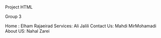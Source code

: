 Project HTML

Group 3

Home : Elham Rajaeirad
Services: Ali Jalili
Contact Us: Mahdi MirMohamadi
About US: Nahal Zarei

